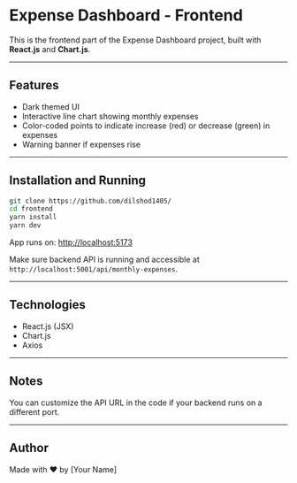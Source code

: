 # Expense Dashboard - Frontend

This is the frontend part of the Expense Dashboard project, built with **React.js** and **Chart.js**.

---

## Features

- Dark themed UI  
- Interactive line chart showing monthly expenses  
- Color-coded points to indicate increase (red) or decrease (green) in expenses  
- Warning banner if expenses rise

---

## Installation and Running

```bash
git clone https://github.com/dilshod1405/
cd frontend
yarn install
yarn dev
```

App runs on: [http://localhost:5173](http://localhost:5173)

Make sure backend API is running and accessible at `http://localhost:5001/api/monthly-expenses`.

---

## Technologies

- React.js (JSX)  
- Chart.js  
- Axios  

---

## Notes

You can customize the API URL in the code if your backend runs on a different port.

---

## Author

Made with ❤️ by [Your Name]